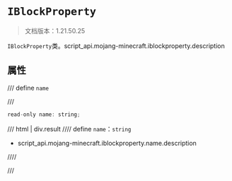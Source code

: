 # `IBlockProperty`

> 文档版本：1.21.50.25

`IBlockProperty`类。script_api.mojang-minecraft.iblockproperty.description

## 属性

/// define
`name`


///

```js
read-only name: string;
```

/// html | div.result
//// define
`name`：`string`

- script_api.mojang-minecraft.iblockproperty.name.description


////

///

